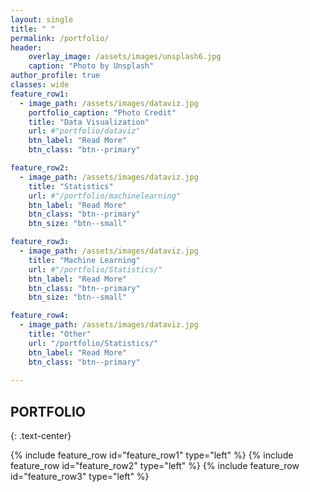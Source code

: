 ```yaml
---
layout: single
title: " "
permalink: /portfolio/
header:
    overlay_image: /assets/images/unsplash6.jpg
    caption: "Photo by Unsplash"
author_profile: true
classes: wide
feature_row1:
  - image_path: /assets/images/dataviz.jpg
    portfolio_caption: "Photo Credit"
    title: "Data Visualization"
    url: #"portfolio/dataviz"
    btn_label: "Read More"
    btn_class: "btn--primary"

feature_row2:
  - image_path: /assets/images/dataviz.jpg
    title: "Statistics"
    url: #"/portfolio/machinelearning"
    btn_label: "Read More"
    btn_class: "btn--primary"
    btn_size: "btn--small"

feature_row3:
  - image_path: /assets/images/dataviz.jpg
    title: "Machine Learning"
    url: #"/portfolio/Statistics/"
    btn_label: "Read More"
    btn_class: "btn--primary"   
    btn_size: "btn--small"

feature_row4:
  - image_path: /assets/images/dataviz.jpg
    title: "Other"
    url: "/portfolio/Statistics/"
    btn_label: "Read More"
    btn_class: "btn--primary"   
   
---
```

## PORTFOLIO 
{: .text-center}

{% include feature_row id="feature_row1" type="left" %}
{% include feature_row id="feature_row2" type="left" %}
{% include feature_row id="feature_row3" type="left" %}
